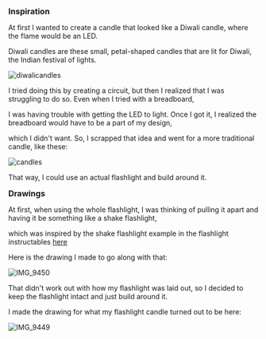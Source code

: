 <span style= "font-size:16px">**Inspiration**</span>

At first I wanted to create a candle that looked like a Diwali candle, where the flame would be an LED.

Diwali candles are these small, petal-shaped candles that are lit for Diwali, the Indian festival of lights. 

![diwalicandles](https://user-images.githubusercontent.com/70911079/112928307-5f417280-90e4-11eb-82c3-2c64193fbb54.jpg)

I tried doing this by creating a circuit, but then I realized that I was struggling to do so. Even when I tried with a breadboard,

I was having trouble with getting the LED to light. Once I got it, I realized the breadboard would have to be a part of my design,

which I didn't want. So, I scrapped that idea and went for a more traditional candle, like these: 

![candles](https://user-images.githubusercontent.com/70911079/112928664-06bea500-90e5-11eb-8f40-1c0a7cb3e207.jpg)

That way, I could use an actual flashlight and build around it.


<span style= "font-size:16px">**Drawings**</span>

At first, when using the whole flashlight, I was thinking of pulling it apart and having it be something like a shake flashlight, 

which was inspired by the shake flashlight example in the flashlight instructables [here](https://www.instructables.com/Shake-Flashlight-1/)

Here is the drawing I made to go along with that: 

![IMG_9450](https://user-images.githubusercontent.com/70911079/112928881-63ba5b00-90e5-11eb-86cf-4e0369b455db.jpg)

That didn't work out with how my flashlight was laid out, so I decided to keep the flashlight intact and just build around it. 

I made the drawing for what my flashlight candle turned out to be here: 

![IMG_9449](https://user-images.githubusercontent.com/70911079/112928879-62892e00-90e5-11eb-9bcf-09cc181cf85a.jpg)

